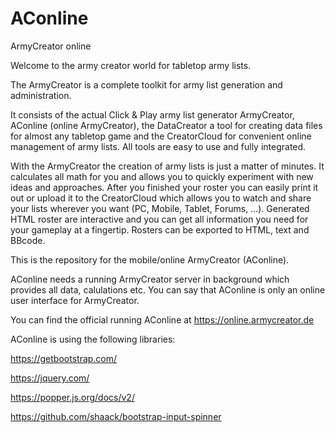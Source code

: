 # AConline
ArmyCreator online


Welcome to the army creator world for tabletop army lists. 

The ArmyCreator is a complete toolkit for army list generation and administration. 

It consists of the actual Click & Play army list generator ArmyCreator, AConline (online ArmyCreator), the DataCreator a tool for creating data files for almost any tabletop game and the CreatorCloud for convenient online management of army lists. 
All tools are easy to use and fully integrated. 

With the ArmyCreator the creation of army lists is just a matter of minutes. It calculates all math for you and allows you to quickly experiment with new ideas and approaches. 
After you finished your roster you can easily print it out or upload it to the CreatorCloud which allows you to watch and share your lists wherever you want (PC, Mobile, Tablet, Forums, …). 
Generated HTML roster are interactive and you can get all information you need for your gameplay at a fingertip. Rosters can be exported to HTML, text and BBcode.

This is the repository for the mobile/online ArmyCreator (AConline).

AConline needs a running ArmyCreator server in background which provides all data, calulations etc.
You can say that AConline is only an online user interface for ArmyCreator.

You can find the official running AConline at https://online.armycreator.de


AConline is using the following libraries:

https://getbootstrap.com/

https://jquery.com/

https://popper.js.org/docs/v2/

https://github.com/shaack/bootstrap-input-spinner
